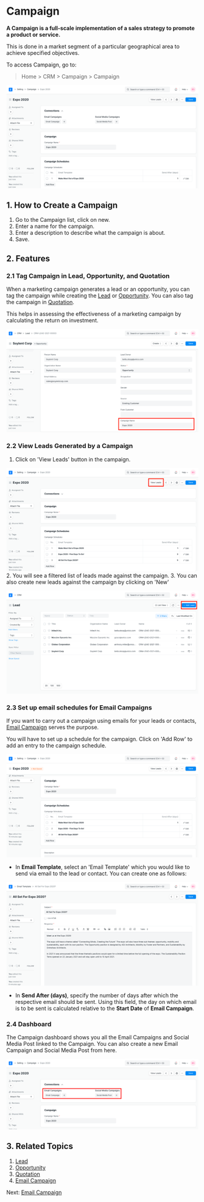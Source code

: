 
# Campaign


**A Campaign is a full-scale implementation of a sales strategy to promote a
product or service.**


This is done in a market segment of a particular geographical area to achieve specified objectives.


To access Campaign, go to:



> 
> Home > CRM > Campaign > Campaign
> 
> 
> 


![Campaign](/files/campaign.png)


## 1. How to Create a Campaign


1. Go to the Campaign list, click on new.
2. Enter a name for the campaign.
3. Enter a description to describe what the campaign is about.
4. Save.


## 2. Features


### 2.1 Tag Campaign in Lead, Opportunity, and Quotation


When a marketing campaign generates a lead or an opportunity, you can tag the campaign while creating the [Lead](/docs/v13/user/manual/en/CRM/lead) or [Opportunity](/docs/v13/user/manual/en/CRM/opportunity). You can also tag the campaign in [Quotation](/docs/v13/user/manual/en/selling/quotation).


This helps in assessing the effectiveness of a marketing campaign by calculating the return on investment.


![Campaign in Lead](/files/campaign-in-lead.png)


### 2.2 View Leads Generated by a Campaign


1. Click on 'View Leads' button in the campaign.


![Campaign - View Leads](/files/campaign-view-leads.png)
2. You will see a filtered list of leads made against the campaign.
3. You can also create new leads against the campaign by clicking on 'New'


![Campaign - New Lead](/files/campaign-new-lead.png)


### 2.3 Set up email schedules for Email Campaigns


If you want to carry out a campaign using emails for your leads or contacts, [Email Campaign](/docs/v13/user/manual/en/CRM/email-campaign) serves the purpose.


You will have to set up a schedule for the campaign. Click on 'Add Row' to add an entry to the campaign schedule.


![Campaign Schedule](/files/campaign-email-schedule.png)


* In **Email Template**, select an 'Email Template' which you would like to send via email to the lead or contact. You can create one as follows:


![Campaign - Email Template](/files/email-template.png)


* In **Send After (days)**, specify the number of days after which the respective email should be sent. Using this field, the day on which email is to be sent is calculated relative to the **Start Date** of **Email Campaign**.


### 2.4 Dashboard


The Campaign dashboard shows you all the Email Campaigns and Social Media Post linked to the Campaign. You can also create a new Email Campaign and Social Media Post from here.


![Campaign Dashboard](/files/campaign-dashboard.png)


## 3. Related Topics


1. [Lead](/docs/v13/user/manual/en/CRM/lead)
2. [Opportunity](/docs/v13/user/manual/en/CRM/opportunity)
3. [Quotation](/docs/v13/user/manual/en/selling/quotation)
4. [Email Campaign](/docs/v13/user/manual/en/CRM/email-campaign)


Next: [Email Campaign](/docs/v13/user/manual/en/CRM/email-campaign)


